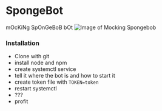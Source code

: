 # SpongeBot
mOcKiNg SpOnGeBoB bOt
![Image of Mocking Spongebob](https://i.kym-cdn.com/entries/icons/original/000/022/940/mockingspongebobbb.jpg)

### Installation
* Clone with git
* install node and npm
* create systemctl service
* tell it where the bot is and how to start it
* create token file with ``TOKEN=token``
* restart systemctl
* ???
* profit

